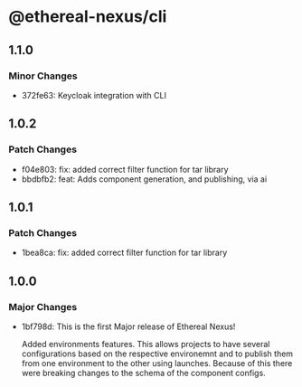 # @ethereal-nexus/cli

## 1.1.0

### Minor Changes

- 372fe63: Keycloak integration with CLI

## 1.0.2

### Patch Changes

- f04e803: fix: added correct filter function for tar library
- bbdbfb2: feat: Adds component generation, and publishing, via ai

## 1.0.1

### Patch Changes

- 1bea8ca: fix: added correct filter function for tar library

## 1.0.0

### Major Changes

- 1bf798d: This is the first Major release of Ethereal Nexus!

  Added environments features. This allows projects to have several configurations based on the respective environemnt and to publish them from one environment to the other using launches.
  Because of this there were breaking changes to the schema of the component configs.
